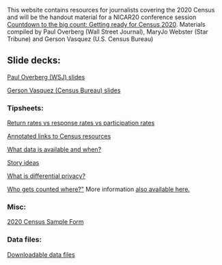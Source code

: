 This website contains resources for journalists covering the 2020 Census and will be the handout material for a NICAR20 conference session <a href="https://ireapps.github.io/nicar-2020-schedule#20200305_countdown_to_the_big_count_getting_ready_for_census_2020_2055">Countdown to the big count: Getting ready for Census 2020</a>. Materials compiled by Paul Overberg (Wall Street Journal), MaryJo Webster (Star Tribune) and Gerson Vasquez (U.S. Census Bureau)

##  Slide decks:
<a href="bit.ly/NICAR2020_Overberg_Census">Paul Overberg (WSJ) slides</a>

<a href="pages/Census NICAR-IRE_2020.pptx.">Gerson Vasquez (Census Bureau) slides</a>

### Tipsheets:

<a href="pages/perplexed">Return rates vs response rates vs participation rates</a>

<a href="pages/links">Annotated links to Census resources</a>

<a href="pages/data">What data is available and when?</a>

<a href="pages/storyideas">Story ideas</a>

<a href="pages/differentialprivacy">What is differential privacy?</a>

<a href="https://www2.census.gov/programs-surveys/decennial/2020/program-management/memo-series/2020-memo-2018_04-appendix.pdf">Who gets counted where?"</a> More information <a href="https://www.census.gov/programs-surveys/decennial-census/2020-census/about/residence-rule.html">also available here.</a>

### Misc:
<a href="https://www.census.gov/programs-surveys/decennial-census/technical-documentation/questionnaires/2020.html">2020 Census Sample Form</a>

### Data files:
<a href="pages/data">Downloadable data files</a>




